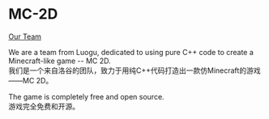 # MC-2D  
[Our Team](https://www.luogu.com.cn/team/98501) 

We are a team from Luogu, dedicated to using pure C++ code to create a Minecraft-like game -- MC 2D.  
我们是一个来自洛谷的团队，致力于用纯C++代码打造出一款仿Minecraft的游戏——MC 2D。

The game is completely free and open source.  
游戏完全免费和开源。
